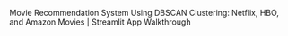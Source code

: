 Movie Recommendation System Using DBSCAN Clustering: Netflix, HBO, and Amazon Movies | Streamlit App Walkthrough
